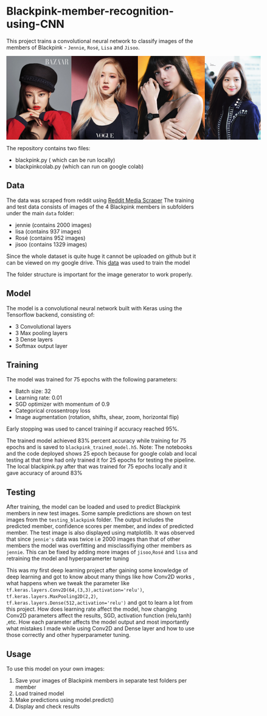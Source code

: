 # Blackpink-member-recognition-using-CNN

This project trains a convolutional neural network to classify images of the members of Blackpink - `Jennie`, `Rosé`, `Lisa` and `Jisoo`.

<div style="display:flex; justify-content:space-between;">
    <img src="testing_blackpink/bffea528c314dea560e96983f2446ce7.jpg" width="200" height="220">
    <img src="testing_blackpink/E_hdX57XEAY5sOc.jpg" width="200" height="220">
    <img src="testing_blackpink/Lalisa_170.jpg" width="200" height="220">
    <img src="testing_blackpink/jisoo_0.jpg" width="200" height="220">
</div>



The repository contains two files:
- blackpink.py ( which can be run locally)
- blackpinkcolab.py (which can run on google colab)

## Data

The data was scraped from reddit using [Reddit Media Scraper](https://github.com/anand-kamble/Reddit-Media-Scraper)
The training and test data consists of images of the 4 Blackpink members in subfolders under the main `data` folder:

- jennie (contains 2000 images)
- lisa (contains 937 images)
- Rosé (contains 952 images)
- jisoo (contains 1329 images)

Since the whole dataset is quite huge it cannot be uploaded on github but it can be viewed on my google drive.
This [data](https://drive.google.com/drive/folders/1dR09nc9nZX4G0WPRP5B9EndtirI2WnFg?usp=sharing) was used to train the model

The folder structure is important for the image generator to work properly.

## Model 

The model is a convolutional neural network built with Keras using the Tensorflow backend, consisting of:

- 3 Convolutional layers
- 3 Max pooling layers
- 3 Dense layers 
- Softmax output layer

## Training

The model was trained for 75 epochs with the following parameters:

- Batch size: 32
- Learning rate: 0.01 
- SGD optimizer with momentum of 0.9
- Categorical crossentropy loss
- Image augmentation (rotation, shifts, shear, zoom, horizontal flip)

Early stopping was used to cancel training if accuracy reached 95%.

The trained model achieved 83% percent accuracy while training for 75 epochs and is saved to `blackpink_trained_model.h5`.
Note: The notebooks and the code deployed shows 25 epoch because for google colab and local testing at that time had only trained it for 25 epochs for testing the pipeline.
The local blackpink.py after that was trained for 75 epochs locally and it gave accuracy of around 83%

## Testing

After training, the model can be loaded and used to predict Blackpink members in new test images. Some sample predictions are shown on test images from the `testing_blackpink` folder.
The output includes the predicted member, confidence scores per member, and index of predicted member. The test image is also displayed using matplotlib.
It was observed that since `jennie's` data was twice i.e 2000 images than that of other members the model was overfitting and misclassifiying other members as `jennie`. This can be fixed
by adding more images of `jisoo`,`Rosé` and `lisa` and retraining the model and hyperparamerter tuning

This was my first deep learning project after gaining some knowledge of deep learning and got to know about many things like how Conv2D works , 
what happens when we tweak the parameter like  `tf.keras.layers.Conv2D(64,(3,3),activation='relu')`,
`tf.keras.layers.MaxPooling2D(2,2)`, `tf.keras.layers.Dense(512,activation='relu')` and got to learn a lot from this project. 
How does learning rate affect the model, how changing Conv2D parameters affect the results, SGD, activation function (relu,tanh) ,etc. How each parameter affects
the model output and most importantly what mistakes I made while using Conv2D and Dense layer and how to use those correctly and other hyperparameter tuning.

## Usage

To use this model on your own images:

1. Save your images of Blackpink members in separate test folders per member 
2. Load trained model
3. Make predictions using model.predict()  
4. Display and check results
   
